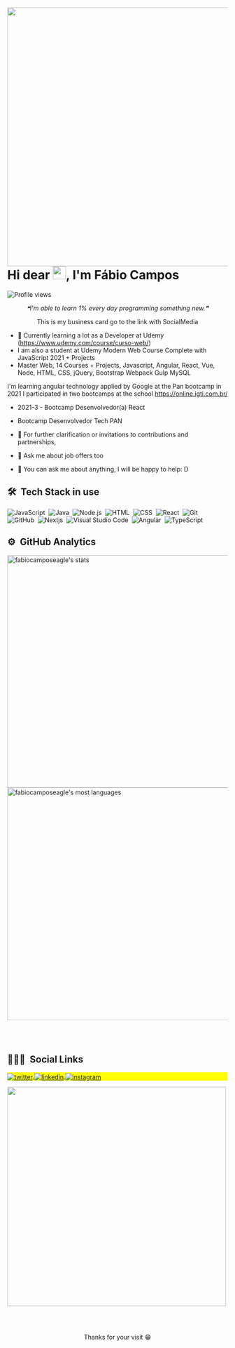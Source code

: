 <div align='center'>
<img align="right" height="590em" 
src=":	https://github.com/fabiocamposeagle/fabiocamposeagle/blob/main/images/card.png?raw=true"/>
<h1 align="left">Hi dear <img src="https://raw.githubusercontent.com/kaueMarques/kaueMarques/master/hi.gif" width="30px">, I'm Fábio Campos</h1>
<p align="left"> <img src="https://komarev.com/ghpvc/?username=faviocamposeagle&color=yellow" alt="Profile views" /> </p>
 <p align='center'><i>❝I'm able to learn 1% every day programming something new.❞</i></p>
</div>

<p align="center "/>
  This is my business card go to the link with SocialMedia
</p>
        
- 💼 Currently learning a lot as a Developer at Udemy (https://www.udemy.com/course/curso-web/)
- I am also a student at Udemy Modern Web Course Complete with JavaScript 2021 + Projects
-  Master Web, 14 Courses + Projects, Javascript, Angular, React, Vue, Node, HTML, CSS, jQuery, Bootstrap Webpack Gulp MySQL

I'm learning angular technology applied by Google at the Pan bootcamp
in 2021 I participated in two bootcamps at the school https://online.igti.com.br/

-  2021-3 - Bootcamp Desenvolvedor(a) React
-  Bootcamp Desenvolvedor Tech PAN 

- 💌 For further clarification or invitations to contributions and partnerships,
- 💬 Ask me about job offers too
- 💬 You can ask me about anything, I will be happy to help: D

## 🛠 &nbsp;Tech Stack in use

![JavaScript](https://img.shields.io/badge/-JavaScript-05122A?style=flat&logo=javascript)&nbsp;
![Java](https://img.shields.io/badge/-SQLite-05122A?style=flat&logo=sqlite)&nbsp;
![Node.js](https://img.shields.io/badge/-Node.js-05122A?style=flat&logo=node.js)&nbsp;
![HTML](https://img.shields.io/badge/-HTML-05122A?style=flat&logo=HTML5)&nbsp;
![CSS](https://img.shields.io/badge/-CSS-05122A?style=flat&logo=CSS3&logoColor=1572B6)&nbsp;
![React](https://img.shields.io/badge/-React-05122A?style=flat&logo=react)&nbsp;
![Git](https://img.shields.io/badge/-Git-05122A?style=flat&logo=git)&nbsp;
![GitHub](https://img.shields.io/badge/-GitHub-05122A?style=flat&logo=github)&nbsp;
![Nextjs](https://img.shields.io/badge/-Markdown-05122A?style=flat&logo=markdown)&nbsp;
![Visual Studio Code](https://img.shields.io/badge/-Visual%20Studio%20Code-05122A?style=flat&logo=visual-studio-code&logoColor=007ACC)&nbsp;
![Angular](https://img.shields.io/badge/-PostgreSQL-05122A?style=flat&logo=postgresql)&nbsp;
![TypeScript](https://img.shields.io/badge/-PostgreSQL-05122A?style=flat&logo=postgresql)&nbsp;
  
 ## ⚙️ &nbsp;GitHub Analytics
<p align="left">
<img width="530em" src="https://github-readme-stats.vercel.app/api?username=fabiocamposeagle&show_icons=true&theme=vision-friendly-dark" alt="fabiocamposeagle's stats"/>
<img width="530em" src="https://github-readme-stats.vercel.app/api/top-langs/?username=fabiocamposeagle&layout=compact&theme=vision-friendly-dark" alt="fabiocamposeagle's most languages"/>
</p>

<br><br>  

## 👨🏽‍🦲 &nbsp;Social Links

<p align="left" style="background:yellow">
  
<a href="https://twitter.com/fabioeagle72" target="_blank">
  <img align="center" src="https://img.shields.io/badge/-fabioeagle72-05122A?style=flat&logo=twitter" alt="twitter"/>  
</a>
<a href="https://linkedin.com/in/fabiocamposeagle" target="_blank">
  <img align="center" src="https://img.shields.io/badge/fabiocamposeagle-05122A?style=flat&logo=linkedin" alt="linkedin"/>
</a>
<a href="https://instagram.com/fabiocamposeagle" target="_blank">
 <img align="center" src="https://img.shields.io/badge/-fabiocamposeagle-05122A?style=flat&logo=instagram" alt="instagram"/>
</a>
</p>

<img width="500em" src="https://github-readme-twitter-gazf.vercel.app/api?id=fabiocampos72&layout=wide&show_reply=off&show_retweet=off" />

<br><br>

<p align='center'> Thanks for your visit 😁</p>
<!--
**fabiocamposeagle/fabiocamposeagle** is a ✨ _special_ ✨ repository because its `README.md` (this file) appears on your GitHub profile.

Here are some ideas to get you started:

- 🔭 I’m currently working on ...
- 🌱 I’m currently learning ...
- 👯 I’m looking to collaborate on ...
- 🤔 I’m looking for help with ...
- 💬 Ask me about ...
- 📫 How to reach me: ...
- 😄 Pronouns: ...
- ⚡ Fun fact: ...
-->


